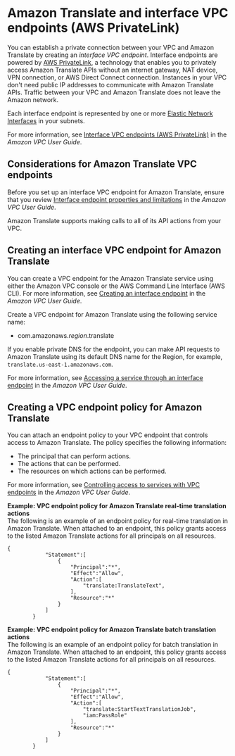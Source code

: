 # Amazon Translate and interface VPC endpoints \(AWS PrivateLink\)<a name="vpc-interface-endpoints"></a>

You can establish a private connection between your VPC and Amazon Translate by creating an *interface VPC endpoint*\. Interface endpoints are powered by [AWS PrivateLink](http://aws.amazon.com/privatelink), a technology that enables you to privately access Amazon Translate APIs without an internet gateway, NAT device, VPN connection, or AWS Direct Connect connection\. Instances in your VPC don't need public IP addresses to communicate with Amazon Translate APIs\. Traffic between your VPC and Amazon Translate does not leave the Amazon network\. 

Each interface endpoint is represented by one or more [Elastic Network Interfaces](https://docs.aws.amazon.com/AWSEC2/latest/UserGuide/using-eni.html) in your subnets\. 

For more information, see [Interface VPC endpoints \(AWS PrivateLink\)](https://docs.aws.amazon.com/vpc/latest/userguide/vpce-interface.html) in the *Amazon VPC User Guide*\. 

## Considerations for Amazon Translate VPC endpoints<a name="vpc-endpoint-considerations"></a>

Before you set up an interface VPC endpoint for Amazon Translate, ensure that you review [Interface endpoint properties and limitations](https://docs.aws.amazon.com/vpc/latest/userguide/vpce-interface.html#vpce-interface-limitations) in the *Amazon VPC User Guide*\. 

Amazon Translate supports making calls to all of its API actions from your VPC\. 

## Creating an interface VPC endpoint for Amazon Translate<a name="vpc-endpoint-create"></a>

You can create a VPC endpoint for the Amazon Translate service using either the Amazon VPC console or the AWS Command Line Interface \(AWS CLI\)\. For more information, see [Creating an interface endpoint](https://docs.aws.amazon.com/vpc/latest/userguide/vpce-interface.html#create-interface-endpoint) in the *Amazon VPC User Guide*\.

Create a VPC endpoint for Amazon Translate using the following service name: 
+ com\.amazonaws\.*region*\.translate

If you enable private DNS for the endpoint, you can make API requests to Amazon Translate using its default DNS name for the Region, for example, `translate.us-east-1.amazonaws.com`\.

For more information, see [Accessing a service through an interface endpoint](https://docs.aws.amazon.com/vpc/latest/userguide/vpce-interface.html#access-service-though-endpoint) in the *Amazon VPC User Guide*\.

## Creating a VPC endpoint policy for Amazon Translate<a name="vpc-endpoint-policy"></a>

You can attach an endpoint policy to your VPC endpoint that controls access to Amazon Translate\. The policy specifies the following information:
+ The principal that can perform actions\.
+ The actions that can be performed\.
+ The resources on which actions can be performed\.

For more information, see [Controlling access to services with VPC endpoints](https://docs.aws.amazon.com/vpc/latest/userguide/vpc-endpoints-access.html) in the *Amazon VPC User Guide*\. 

**Example: VPC endpoint policy for Amazon Translate real\-time translation actions**  
The following is an example of an endpoint policy for real\-time translation in Amazon Translate\. When attached to an endpoint, this policy grants access to the listed Amazon Translate actions for all principals on all resources\.

```
{
            "Statement":[
                {
                    "Principal":"*",
                    "Effect":"Allow",
                    "Action":[
                        "translate:TranslateText",
                    ],
                    "Resource":"*"
                }
            ]
        }
```

**Example: VPC endpoint policy for Amazon Translate batch translation actions**  
The following is an example of an endpoint policy for batch translation in Amazon Translate\. When attached to an endpoint, this policy grants access to the listed Amazon Translate actions for all principals on all resources\.

```
{
            "Statement":[
                {
                    "Principal":"*",
                    "Effect":"Allow",
                    "Action":[
                        "translate:StartTextTranslationJob",
                        "iam:PassRole"
                    ],
                    "Resource":"*"
                }
            ]
        }
```
